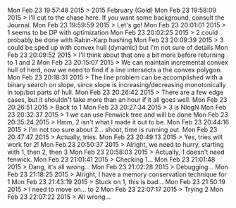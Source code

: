 Mon Feb 23 19:57:48 2015 > 2015 February (Gold)
Mon Feb 23 19:58:09 2015 > I'll cut to the chase here. If you want some background, consult the Journal.
Mon Feb 23 19:59:59 2015 > Let's go!
Mon Feb 23 20:01:01 2015 > 1 seems to be DP with optimization
Mon Feb 23 20:02:25 2015 > 2 could probably be done with Rabin-Karp hashing
Mon Feb 23 20:09:39 2015 > 3 could be sped up with convex hull (dynamic) but I'm not sure of details
Mon Feb 23 20:09:52 2015 > I'll think about that one a bit more before returning to 1 and 2
Mon Feb 23 20:15:07 2015 > We can maintain incremental convex hull of herd, now we need to find if a line intersects a the convex polygon.
Mon Feb 23 20:18:31 2015 > The line problem can be accomplished with a binary search on slope, since slope is increasing/decreasing monotonically in top/bot parts of hull.
Mon Feb 23 20:26:42 2015 > There are a few edge cases, but it shouldn't take more than an hour if it all goes well.
Mon Feb 23 20:26:51 2015 > Back to 1
Mon Feb 23 20:27:34 2015 > 3 is NlogN
Mon Feb 23 20:32:37 2015 > 1 we can use Fenwick tree and will be done
Mon Feb 23 20:35:24 2015 > Hmm, 2 isn't what I made it out to be.
Mon Feb 23 20:44:16 2015 > I'm not too sure about 2... shoot, time is running out.
Mon Feb 23 20:47:47 2015 > Actually, tries.
Mon Feb 23 20:49:13 2015 > Yes, tries will work for 2!
Mon Feb 23 20:50:37 2015 > Alright, we need to hurry, starting with 1, then 2, then 3
Mon Feb 23 20:58:03 2015 > Actually, 1 doesn't need fenwick.
Mon Feb 23 21:01:41 2015 > Checking 1...
Mon Feb 23 21:01:48 2015 > Dang, it's all wrong...
Mon Feb 23 21:02:28 2015 > Debugging...
Mon Feb 23 21:18:25 2015 > Alright, I have a memory conservation technique for 1
Mon Feb 23 21:43:19 2015 > Stuck on 1, this is bad...
Mon Feb 23 21:50:19 2015 > I need to move on... to 2
Mon Feb 23 22:07:17 2015 > Trying 2
Mon Feb 23 22:07:22 2015 > All wrong...
